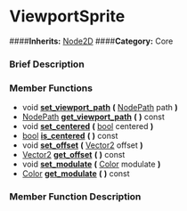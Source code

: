 #  ViewportSprite  
####**Inherits:** [Node2D](class_node2d)
####**Category:** Core

###  Brief Description  


###  Member Functions 
  * void  **[set&#95;viewport&#95;path](#set_viewport_path)**  **(** [NodePath](class_nodepath) path  **)**
  * [NodePath](class_nodepath)  **[get&#95;viewport&#95;path](#get_viewport_path)**  **(** **)** const
  * void  **[set&#95;centered](#set_centered)**  **(** [bool](class_bool) centered  **)**
  * [bool](class_bool)  **[is&#95;centered](#is_centered)**  **(** **)** const
  * void  **[set&#95;offset](#set_offset)**  **(** [Vector2](class_vector2) offset  **)**
  * [Vector2](class_vector2)  **[get&#95;offset](#get_offset)**  **(** **)** const
  * void  **[set&#95;modulate](#set_modulate)**  **(** [Color](class_color) modulate  **)**
  * [Color](class_color)  **[get&#95;modulate](#get_modulate)**  **(** **)** const

###  Member Function Description  
